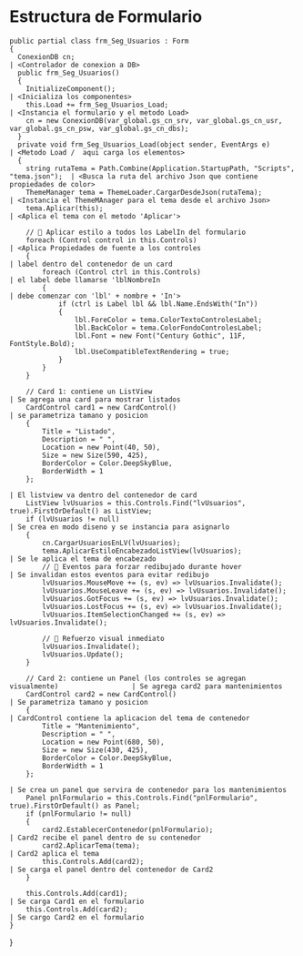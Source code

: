# Estructura de Formulario

    public partial class frm_Seg_Usuarios : Form
    {
      ConexionDB cn;                                                                      | <Controlador de conexion a DB>
      public frm_Seg_Usuarios()
      {
        InitializeComponent();                                                            | <Inicializa los componentes>
        this.Load += frm_Seg_Usuarios_Load;                                               | <Instancia el formulario y el metodo Load>
        cn = new ConexionDB(var_global.gs_cn_srv, var_global.gs_cn_usr, var_global.gs_cn_psw, var_global.gs_cn_dbs);
      }
      private void frm_Seg_Usuarios_Load(object sender, EventArgs e)                      | <Metodo Load /  aqui carga los elementos>
      {
        string rutaTema = Path.Combine(Application.StartupPath, "Scripts", "tema.json");  | <Busca la ruta del archivo Json que contiene propiedades de color>
        ThemeManager tema = ThemeLoader.CargarDesdeJson(rutaTema);                        | <Instancia el ThemeMAnager para el tema desde el archivo Json>
        tema.Aplicar(this);                                                               | <Aplica el tema con el metodo 'Aplicar'>

        // 🔁 Aplicar estilo a todos los LabelIn del formulario
        foreach (Control control in this.Controls)                                        | <Aplica Propiedades de fuente a los controles
        {                                                                                 | label dentro del contenedor de un card
            foreach (Control ctrl in this.Controls)                                       | el label debe llamarse 'lblNombreIn
            {                                                                             | debe comenzar con 'lbl' + nombre + 'In'>
                if (ctrl is Label lbl && lbl.Name.EndsWith("In"))
                {
                    lbl.ForeColor = tema.ColorTextoControlesLabel;
                    lbl.BackColor = tema.ColorFondoControlesLabel;
                    lbl.Font = new Font("Century Gothic", 11F, FontStyle.Bold);
                    lbl.UseCompatibleTextRendering = true;
                }
            }
        }

        // Card 1: contiene un ListView                                                    | Se agrega una card para mostrar listados
        CardControl card1 = new CardControl()                                              | se parametriza tamano y posicion
        {
            Title = "Listado",
            Description = " ",
            Location = new Point(40, 50),
            Size = new Size(590, 425),
            BorderColor = Color.DeepSkyBlue,
            BorderWidth = 1
        };
                                                                                            | El listview va dentro del contenedor de card
        ListView lvUsuarios = this.Controls.Find("lvUsuarios", true).FirstOrDefault() as ListView;
        if (lvUsuarios != null)                                                             | Se crea en modo diseno y se instancia para asignarlo
        {
            cn.CargarUsuariosEnLV(lvUsuarios);
            tema.AplicarEstiloEncabezadoListView(lvUsuarios);                               | Se le aplica el tema de encabezado
            // 🔁 Eventos para forzar redibujado durante hover                              | Se invalidan estos eventos para evitar redibujo
            lvUsuarios.MouseMove += (s, ev) => lvUsuarios.Invalidate();
            lvUsuarios.MouseLeave += (s, ev) => lvUsuarios.Invalidate();
            lvUsuarios.GotFocus += (s, ev) => lvUsuarios.Invalidate();
            lvUsuarios.LostFocus += (s, ev) => lvUsuarios.Invalidate();
            lvUsuarios.ItemSelectionChanged += (s, ev) => lvUsuarios.Invalidate();

            // 🔁 Refuerzo visual inmediato
            lvUsuarios.Invalidate();
            lvUsuarios.Update();
        }

        // Card 2: contiene un Panel (los controles se agregan visualmente)                  | Se agrega card2 para mantenimientos
        CardControl card2 = new CardControl()                                                | Se parametriza tamano y posicion
        {                                                                                    | CardControl contiene la aplicacion del tema de contenedor
            Title = "Mantenimiento",
            Description = " ",
            Location = new Point(680, 50),
            Size = new Size(430, 425),
            BorderColor = Color.DeepSkyBlue,
            BorderWidth = 1
        };
                                                                                             | Se crea un panel que servira de contenedor para los mantenimientos 
        Panel pnlFormulario = this.Controls.Find("pnlFormulario", true).FirstOrDefault() as Panel;
        if (pnlFormulario != null)
        {
            card2.EstablecerContenedor(pnlFormulario);                                       | Card2 recibe el panel dentro de su contenedor
            card2.AplicarTema(tema);                                                         | Card2 aplica el tema
            this.Controls.Add(card2);                                                        | Se carga el panel dentro del contenedor de Card2
        }

        this.Controls.Add(card1);                                                            | Se carga Card1 en el formulario
        this.Controls.Add(card2);                                                            | Se cargo Card2 en el formulario
    }
}
